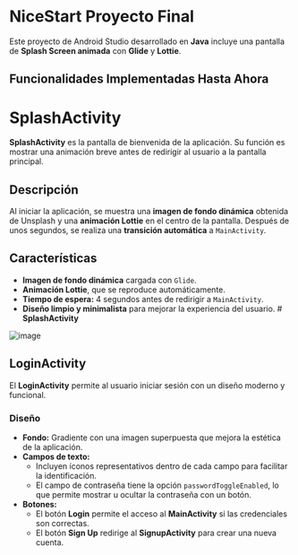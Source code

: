 # NiceStart Proyecto Final

Este proyecto de Android Studio desarrollado en **Java** incluye una pantalla de **Splash Screen animada** con **Glide** y **Lottie**.

## Funcionalidades Implementadas Hasta Ahora

# **SplashActivity**

**SplashActivity** es la pantalla de bienvenida de la aplicación. Su función es mostrar una animación breve antes de redirigir al usuario a la pantalla principal.

## **Descripción**  
Al iniciar la aplicación, se muestra una **imagen de fondo dinámica** obtenida de Unsplash y una **animación Lottie** en el centro de la pantalla. Después de unos segundos, se realiza una **transición automática** a `MainActivity`.

## **Características**  
- **Imagen de fondo dinámica** cargada con `Glide`.  
- **Animación Lottie**, que se reproduce automáticamente.  
- **Tiempo de espera:** 4 segundos antes de redirigir a `MainActivity`.  
- **Diseño limpio y minimalista** para mejorar la experiencia del usuario. # **SplashActivity**

![image](https://github.com/user-attachments/assets/7936eea4-18bc-4ea0-9c80-2f544e727ca8)

## LoginActivity
El **LoginActivity** permite al usuario iniciar sesión con un diseño moderno y funcional.

### Diseño
- **Fondo:** Gradiente con una imagen superpuesta que mejora la estética de la aplicación.
- **Campos de texto:**
  - Incluyen íconos representativos dentro de cada campo para facilitar la identificación.
  - El campo de contraseña tiene la opción `passwordToggleEnabled`, lo que permite mostrar u ocultar la contraseña con un botón.
- **Botones:**
  - El botón **Login** permite el acceso al **MainActivity** si las credenciales son correctas.
  - El botón **Sign Up** redirige al **SignupActivity** para crear una nueva cuenta.




  


  
